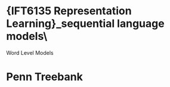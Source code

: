 # {IFT6135 Representation Learning}_sequential language models\
Word Level Models
  # Penn Treebank
